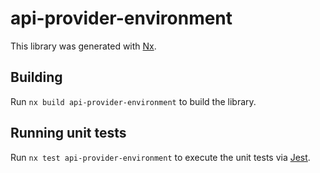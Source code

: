 # api-provider-environment

This library was generated with [Nx](https://nx.dev).

## Building

Run `nx build api-provider-environment` to build the library.

## Running unit tests

Run `nx test api-provider-environment` to execute the unit tests via [Jest](https://jestjs.io).
